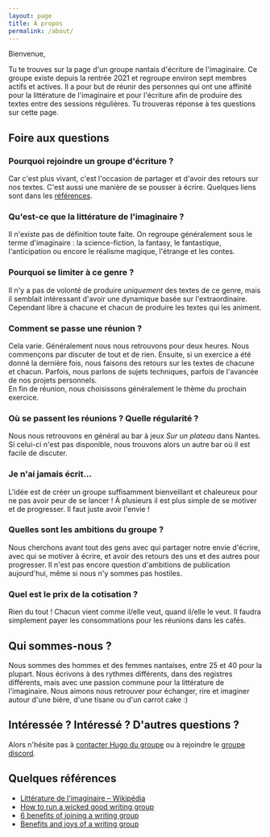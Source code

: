 ```yaml
---
layout: page
title: À propos
permalink: /about/
---
```


Bienvenue,

Tu te trouves sur la page d'un groupe nantais d'écriture de l'imaginaire. Ce groupe existe depuis la rentrée 2021 et regroupe environ sept membres actifs et actives.
Il a pour but de réunir des personnes qui ont une affinité pour la littérature de l'imaginaire et pour l'écriture afin de produire des textes entre des sessions régulières.
Tu trouveras réponse à tes questions sur cette page. 

## Foire aux questions

### Pourquoi rejoindre un groupe d'écriture ?

Car c'est plus vivant, c'est l'occasion de partager et d'avoir des retours sur nos textes. C'est aussi une manière de se pousser à écrire. Quelques liens sont dans les [références](#quelques-références).

### Qu'est-ce que la littérature de l'imaginaire ?

Il n'existe pas de définition toute faite. On regroupe généralement sous le terme d'imaginaire : la science-fiction, la fantasy, le fantastique, l'anticipation ou encore le réalisme magique, l'étrange et les contes.

### Pourquoi se limiter à ce genre ?

Il n'y a pas de volonté de produire _uniquement_ des textes de ce genre, mais il semblait intéressant d'avoir une dynamique basée sur l'extraordinaire. Cependant libre à chacune et chacun de produire les textes qui les animent.

### Comment se passe une réunion ?

Cela varie. Généralement nous nous retrouvons pour deux heures. Nous commençons par discuter de tout et de rien. Ensuite, si un exercice a été donné la dernière fois, nous faisons des retours sur les textes de chacune et chacun. Parfois, nous parlons de sujets techniques, parfois de l'avancée de nos projets personnels.  
En fin de réunion, nous choisissons généralement le thème du prochain exercice.

### Où se passent les réunions ? Quelle régularité ?

Nous nous retrouvons en général au bar à jeux *Sur un plateau* dans Nantes. Si celui-ci n'est pas disponible, nous trouvons alors un autre bar où il est facile de discuter.

### Je n'ai jamais écrit...

L'idée est de créer un groupe suffisamment bienveillant et chaleureux pour ne pas avoir peur de se lancer ! À plusieurs il est plus simple de se motiver et de progresser. Il faut juste avoir l'envie !

### Quelles sont les ambitions du groupe ?

Nous cherchons avant tout des gens avec qui partager notre envie d'écrire, avec qui se motiver à écrire, et avoir des retours des uns et des autres pour progresser. Il n'est pas encore question d'ambitions de publication aujourd'hui, même si nous n'y sommes pas hostiles.

### Quel est le prix de la cotisation ?

Rien du tout ! Chacun vient comme il/elle veut, quand il/elle le veut. Il faudra simplement payer les consommations pour les réunions dans les cafés.

## Qui sommes-nous ?

Nous sommes des hommes et des femmes nantaises, entre 25 et 40 pour la plupart. Nous écrivons à des rythmes différents, dans des registres différents, mais avec une passion commune pour la littérature de l'imaginaire. Nous aimons nous retrouver pour échanger, rire et imaginer autour d'une bière, d'une tisane ou d'un carrot cake :)

## Intéressée ? Intéressé ? D'autres questions ?

Alors n'hésite pas à [contacter Hugo du groupe](mailto:hugo.viala@gmail.com) ou à rejoindre le [groupe discord](https://discord.gg/CeJeJBMQrz).

## Quelques références

* [Littérature de l'imaginaire – Wikipédia](https://fr.wikipedia.org/wiki/Litt%C3%A9ratures_de_l%27imaginaire)
* [How to run a wicked good writing group](https://docs.google.com/document/d/1nSHwVQqZWpMnXg4QjVpQfYW9A8k0sCbY_bce-CsqTvM/edit)
* [6 benefits of joining a writing group](https://www.masterclass.com/articles/how-to-find-a-writing-group#6-benefits-of-joining-a-writing-group)
* [Benefits and joys of a writing group](https://medium.com/creative-humans/the-benefits-and-joys-of-a-writing-group-23463cca42cb)
